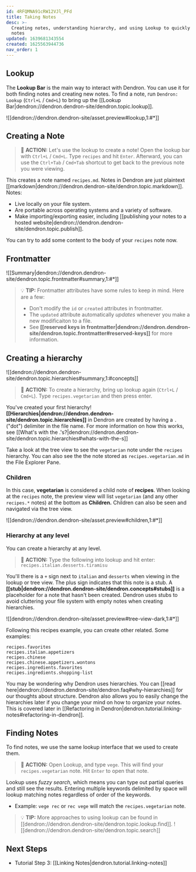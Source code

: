 ```yaml
---
id: 4RFQMNA91cRW12VJl_PFd
title: Taking Notes
desc: >-
  Creating notes, understanding hierarchy, and using Lookup to quickly find your
  notes
updated: 1639681343554
created: 1625563944736
nav_order: 1
---
```


## Lookup

The **Lookup Bar** is the main way to interact with Dendron. You can use it for both finding notes and creating new notes. To find a note, run `Dendron: Lookup` (`Ctrl+L` / `Cmd+L`) to bring up the [[Lookup Bar|dendron://dendron.dendron-site/dendron.topic.lookup]].

![[dendron://dendron.dendron-site/asset.preview#lookup,1:#*]]

## Creating a Note

> 🌱 **ACTION:** Let's use the lookup to create a note! Open the lookup bar with `Ctrl+L` / `Cmd+L`. Type `recipes` and hit `Enter`. Afterward, you can use the `Ctrl+Tab` / `Cmd+Tab` shortcut to get back to the previous note you were viewing.

This creates a note named `recipes.md`. Notes in Dendron are just plaintext [[markdown|dendron://dendron.dendron-site/dendron.topic.markdown]]. Notes:

- Live locally on your file system.
- Are portable across operating systems and a variety of software.
- Make importing/exporting easier, including [[publishing your notes to a hosted website|dendron://dendron.dendron-site/dendron.topic.publish]].

You can try to add some content to the body of your `recipes` note now.

## Frontmatter

![[Summary|dendron://dendron.dendron-site/dendron.topic.frontmatter#summary,1:#*]]

> 💡 **TIP:** Frontmatter attributes have some rules to keep in mind. Here are a few:
> - Don't modify the `id` or `created` attributes in frontmatter.
> - The `updated` attribute automatically _updates_ whenever you make a new modificaiton to a file.
> - See **[[reserved keys in frontmatter|dendron://dendron.dendron-site/dendron.topic.frontmatter#reserved-keys]]** for more information.

## Creating a hierarchy

![[dendron://dendron.dendron-site/dendron.topic.hierarchies#summary,1:#concepts]]

> 🌱 **ACTION:** To create a hierarchy, bring up lookup again (`Ctrl+L` / `Cmd+L`). Type `recipes.vegetarian` and then press enter.

You've created your first hierarchy! **[[Hierarchies|dendron://dendron.dendron-site/dendron.topic.hierarchies]]** in Dendron are created by having a `.` ("dot") delimiter in the file name. For more information on how this works, see [[What's with the .'s?|dendron://dendron.dendron-site/dendron.topic.hierarchies#whats-with-the-s]]

Take a look at the tree view to see the `vegetarian` note under the `recipes` hierarchy. You can also see the the note stored as `recipes.vegetarian.md` in the File Explorer Pane.

### Children

In this case, **vegetarian** is considered a child note of **recipes**. When looking at the `recipes` note, the preview view will list `vegetarian` (and any other `recipes.*` notes) at the bottom as **Children.** Children can also be seen and navigated via the tree view.

![[dendron://dendron.dendron-site/asset.preview#children,1:#*]]

### Hierarchy at any level

You can create a hierarchy at any level.

> 🌱 **ACTION:** Type the following into lookup and hit enter: `recipes.italian.desserts.tiramisu`

You'll there is a `+` sign next to `italian` and `desserts` when viewing in the lookup or tree view. The plus sign indicates that this note is a stub. A **[[stub|dendron://dendron.dendron-site/dendron.concepts#stubs]]** is a placeholder for a note that hasn't been created. Dendron uses stubs to avoid cluttering your file system with empty notes when creating hierarchies.

![[dendron://dendron.dendron-site/asset.preview#tree-view-dark,1:#*]]

Following this recipes example, you can create other related. Some examples:

```
recipes.favorites
recipes.italian.appetizers
recipes.chinese
recipes.chinese.appetizers.wontons
recipes.ingredients.favorites
recipes.ingredients.shopping-list
```

You may be wondering why Dendron uses hierarchies. You can [[read here|dendron://dendron.dendron-site/dendron.faq#why-hierarchies]] for our thoughts about structure. Dendron also allows you to easily change the hierarchies later if you change your mind on how to organize your notes. This is covered later in [[Refactoring in Dendron|dendron.tutorial.linking-notes#refactoring-in-dendron]].

## Finding Notes

To find notes, we use the same lookup interface that we used to create them.

> 🌱 **ACTION:** Open Lookup, and type `vege`. This will find your `recipes.vegetarian` note. Hit `Enter` to open that note.

Lookup uses _fuzzy search_, which means you can type out partial queries and still see the results. Entering multiple keywords delimited by space will lookup matching notes regardless of order of the keywords.

- Example: `vege rec` or `rec vege` will match the `recipes.vegetarian` note.

> 💡 **TIP:** More approaches to using lookup can be found in [[dendron://dendron.dendron-site/dendron.topic.lookup.find]].
> ![[dendron://dendron.dendron-site/dendron.topic.search]]

## Next Steps

- Tutorial Step 3: [[Linking Notes|dendron.tutorial.linking-notes]]
